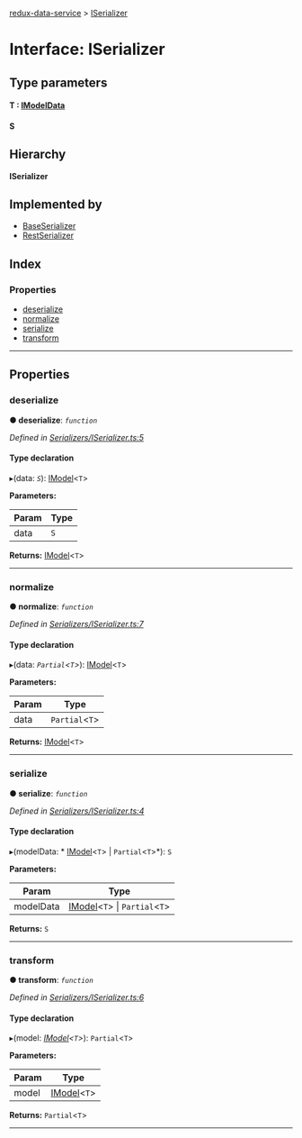 [redux-data-service](../README.md) > [ISerializer](../interfaces/iserializer.md)

# Interface: ISerializer

## Type parameters
#### T :  [IModelData](imodeldata.md)
#### S 
## Hierarchy

**ISerializer**

## Implemented by

* [BaseSerializer](../classes/baseserializer.md)
* [RestSerializer](../classes/restserializer.md)

## Index

### Properties

* [deserialize](iserializer.md#deserialize)
* [normalize](iserializer.md#normalize)
* [serialize](iserializer.md#serialize)
* [transform](iserializer.md#transform)

---

## Properties

<a id="deserialize"></a>

###  deserialize

**● deserialize**: *`function`*

*Defined in [Serializers/ISerializer.ts:5](https://github.com/Rediker-Software/redux-data-service/blob/b03f489/src/Serializers/ISerializer.ts#L5)*

#### Type declaration
▸(data: *`S`*): [IModel](imodel.md)<`T`>

**Parameters:**

| Param | Type |
| ------ | ------ |
| data | `S` |

**Returns:** [IModel](imodel.md)<`T`>

___
<a id="normalize"></a>

###  normalize

**● normalize**: *`function`*

*Defined in [Serializers/ISerializer.ts:7](https://github.com/Rediker-Software/redux-data-service/blob/b03f489/src/Serializers/ISerializer.ts#L7)*

#### Type declaration
▸(data: *`Partial`<`T`>*): [IModel](imodel.md)<`T`>

**Parameters:**

| Param | Type |
| ------ | ------ |
| data | `Partial`<`T`> |

**Returns:** [IModel](imodel.md)<`T`>

___
<a id="serialize"></a>

###  serialize

**● serialize**: *`function`*

*Defined in [Serializers/ISerializer.ts:4](https://github.com/Rediker-Software/redux-data-service/blob/b03f489/src/Serializers/ISerializer.ts#L4)*

#### Type declaration
▸(modelData: * [IModel](imodel.md)<`T`> &#124; `Partial`<`T`>*): `S`

**Parameters:**

| Param | Type |
| ------ | ------ |
| modelData |  [IModel](imodel.md)<`T`> &#124; `Partial`<`T`>|

**Returns:** `S`

___
<a id="transform"></a>

###  transform

**● transform**: *`function`*

*Defined in [Serializers/ISerializer.ts:6](https://github.com/Rediker-Software/redux-data-service/blob/b03f489/src/Serializers/ISerializer.ts#L6)*

#### Type declaration
▸(model: *[IModel](imodel.md)<`T`>*): `Partial`<`T`>

**Parameters:**

| Param | Type |
| ------ | ------ |
| model | [IModel](imodel.md)<`T`> |

**Returns:** `Partial`<`T`>

___

